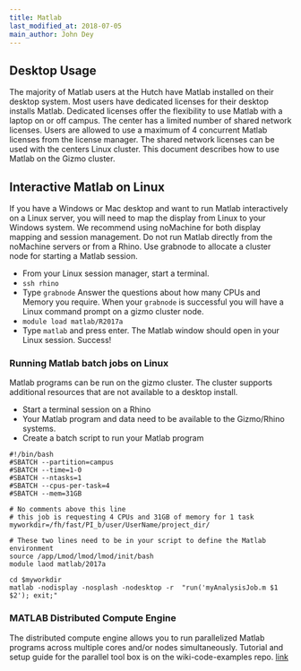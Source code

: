 ```yaml
---
title: Matlab
last_modified_at: 2018-07-05
main_author: John Dey
---
```


## Desktop Usage
The majority of Matlab users at the Hutch have Matlab installed on their desktop system. Most users have dedicated licenses for their desktop installs Matlab. Dedicated licenses offer the flexibility to use Matlab with a laptop on or off campus. The center has a limited number of shared network licenses. Users are allowed to use a maximum of 4 concurrent Matlab licenses from the license manager. The shared network licenses can be used with the centers Linux cluster. This document describes how to use Matlab on the Gizmo cluster.

## Interactive Matlab on Linux
If you have a Windows or Mac desktop and want to run Matlab interactively on a Linux server, you will need to map the display from Linux to your Windows system.  We recommend using noMachine for both display mapping and session management. Do not run Matlab directly from the noMachine servers or from a Rhino.  Use grabnode to allocate a cluster node for starting a Matlab session.

- From your Linux session manager, start a terminal.
- `ssh rhino`
- Type `grabnode` Answer the questions about how many CPUs and Memory you require. When your `grabnode` is successful you will have a Linux command prompt on a gizmo cluster node.
- `module load matlab/R2017a`
- Type `matlab` and press enter.  The Matlab window should open in your Linux session. Success!

### Running Matlab batch jobs on Linux
Matlab programs can be run on the gizmo cluster. The cluster supports additional resources that are not available to a desktop install.

- Start a terminal session on a Rhino
- Your Matlab program and data need to be available to the Gizmo/Rhino systems.
- Create a batch script to run your Matlab program

```
#!/bin/bash
#SBATCH --partition=campus
#SBATCH --time=1-0
#SBATCH --ntasks=1
#SBATCH --cpus-per-task=4
#SBATCH --mem=31GB

# No comments above this line
# this job is requesting 4 CPUs and 31GB of memory for 1 task
myworkdir=/fh/fast/PI_b/user/UserName/project_dir/

# These two lines need to be in your script to define the Matlab environment
source /app/Lmod/lmod/lmod/init/bash
module laod matlab/2017a

cd $myworkdir
matlab -nodisplay -nosplash -nodesktop -r  "run('myAnalysisJob.m $1 $2'); exit;"
```

### MATLAB Distributed Compute Engine
The distributed compute engine allows you to run parallelized Matlab programs across multiple
 cores and/or nodes simultaneously. Tutorial and setup guide for the parallel tool
 box is on the wiki-code-examples repo. [link](https://github.com/FredHutch/wiki-code-examples/tree/master/MATLAB)


